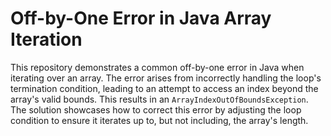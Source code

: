 # Off-by-One Error in Java Array Iteration

This repository demonstrates a common off-by-one error in Java when iterating over an array. The error arises from incorrectly handling the loop's termination condition, leading to an attempt to access an index beyond the array's valid bounds.  This results in an `ArrayIndexOutOfBoundsException`. The solution showcases how to correct this error by adjusting the loop condition to ensure it iterates up to, but not including, the array's length.